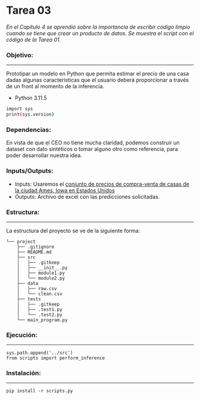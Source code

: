 # Tarea 03

_En el Capítulo 4 se aprendió sobre la importancia de escribir código limpio cuando se tiene que crear un producto de datos. Se muestra el script con el código de la Tarea 01._

### Objetivo:
-----------
Prototipar un modelo en Python que permita estimar el precio de una casa dadas algunas características que el usuario deberá proporcionar a través de un front al momento de la inferencia.
 - Python 3.11.5

``` bash
import sys
print(sys.version)
```

### Dependencias:

En vista de que el CEO no tiene mucha claridad, podemos construir un dataset con dato sintéticos o tomar alguno otro como referencia, para poder desarrollar nuestra idea.

### Inputs/Outputs:

* Inputs: Usaremos el [conjunto de precios de compra-venta de casas de la ciudad Ames, Iowa en Estados Unidos](https://machinelearningmastery.com/save-load-machine-learning-models-python-scikit-learn/)
* Outputs: Archivo de excel con las predicciones solicitadas.

### Estructura:
------------

La estructura del proyecto se ve de la siguiente forma:

```
└── project
    ├── .gitignore
    ├── README.md
    ├── src
    │   ├── .gitkeep
    │   ├── __init__.py
    │   ├── module1.py
    │   └── module2.py
    ├── data
    │   ├── raw.csv
    │   └── clean.csv
    ├── tests
    │   ├── .gitkeep
    │   ├── .test1.py
    │   └── .test2.py
    └── main_program.py
```

### Ejecución:
------------

    sys.path.append('../src')
    from scripts import perform_inference


### Instalación:
------------

    pip install -r scripts.py

